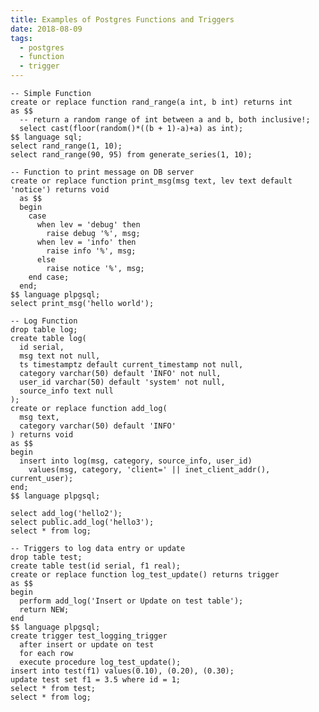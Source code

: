```yaml
---
title: Examples of Postgres Functions and Triggers
date: 2018-08-09
tags:
  - postgres
  - function
  - trigger
---
```


    -- Simple Function
    create or replace function rand_range(a int, b int) returns int
    as $$
      -- return a random range of int between a and b, both inclusive!;
      select cast(floor(random()*((b + 1)-a)+a) as int);
    $$ language sql;
    select rand_range(1, 10);
    select rand_range(90, 95) from generate_series(1, 10);

    -- Function to print message on DB server
    create or replace function print_msg(msg text, lev text default 'notice') returns void
      as $$
      begin
        case
          when lev = 'debug' then
            raise debug '%', msg;
          when lev = 'info' then
            raise info '%', msg;
          else
            raise notice '%', msg;
        end case;
      end;
    $$ language plpgsql;
    select print_msg('hello world');

    -- Log Function
    drop table log;
    create table log(
      id serial,
      msg text not null,
      ts timestamptz default current_timestamp not null,
      category varchar(50) default 'INFO' not null,
      user_id varchar(50) default 'system' not null,
      source_info text null
    );
    create or replace function add_log(
      msg text,
      category varchar(50) default 'INFO'
    ) returns void
    as $$
    begin
      insert into log(msg, category, source_info, user_id)
        values(msg, category, 'client=' || inet_client_addr(), current_user);
    end;
    $$ language plpgsql;

    select add_log('hello2');
    select public.add_log('hello3');
    select * from log;

    -- Triggers to log data entry or update
    drop table test;
    create table test(id serial, f1 real);
    create or replace function log_test_update() returns trigger
    as $$
    begin
      perform add_log('Insert or Update on test table');
      return NEW;
    end
    $$ language plpgsql;
    create trigger test_logging_trigger
      after insert or update on test
      for each row
      execute procedure log_test_update();
    insert into test(f1) values(0.10), (0.20), (0.30);
    update test set f1 = 3.5 where id = 1;
    select * from test;
    select * from log;
